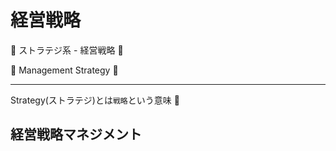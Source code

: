 # 経営戦略

:dog: ストラテジ系 - 経営戦略 :dog:

:dog: Management Strategy :dog:

---

Strategy(ストラテジ)とは`戦略`という意味 :dog:

## 経営戦略マネジメント

